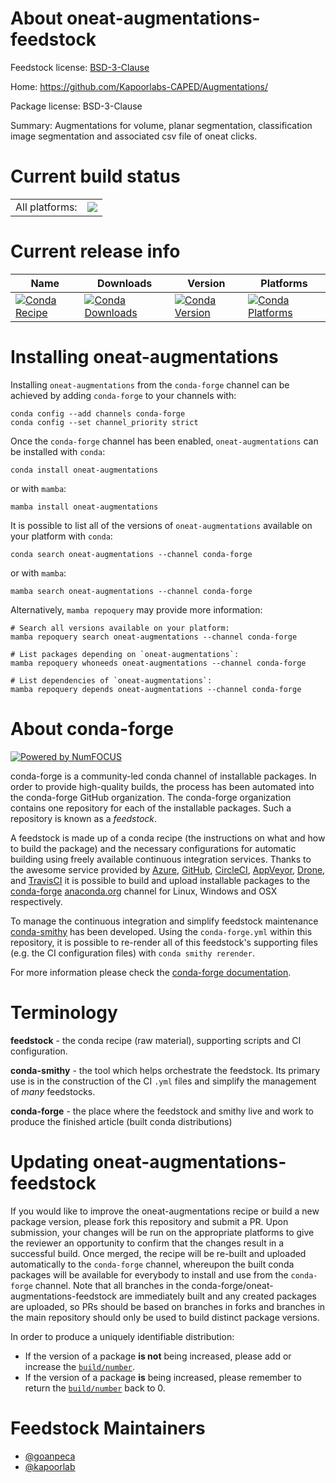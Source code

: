About oneat-augmentations-feedstock
===================================

Feedstock license: [BSD-3-Clause](https://github.com/conda-forge/oneat-augmentations-feedstock/blob/main/LICENSE.txt)

Home: https://github.com/Kapoorlabs-CAPED/Augmentations/

Package license: BSD-3-Clause

Summary: Augmentations for volume, planar segmentation, classification
image segmentation and associated csv file of oneat clicks.


Current build status
====================


<table><tr><td>All platforms:</td>
    <td>
      <a href="https://dev.azure.com/conda-forge/feedstock-builds/_build/latest?definitionId=19066&branchName=main">
        <img src="https://dev.azure.com/conda-forge/feedstock-builds/_apis/build/status/oneat-augmentations-feedstock?branchName=main">
      </a>
    </td>
  </tr>
</table>

Current release info
====================

| Name | Downloads | Version | Platforms |
| --- | --- | --- | --- |
| [![Conda Recipe](https://img.shields.io/badge/recipe-oneat--augmentations-green.svg)](https://anaconda.org/conda-forge/oneat-augmentations) | [![Conda Downloads](https://img.shields.io/conda/dn/conda-forge/oneat-augmentations.svg)](https://anaconda.org/conda-forge/oneat-augmentations) | [![Conda Version](https://img.shields.io/conda/vn/conda-forge/oneat-augmentations.svg)](https://anaconda.org/conda-forge/oneat-augmentations) | [![Conda Platforms](https://img.shields.io/conda/pn/conda-forge/oneat-augmentations.svg)](https://anaconda.org/conda-forge/oneat-augmentations) |

Installing oneat-augmentations
==============================

Installing `oneat-augmentations` from the `conda-forge` channel can be achieved by adding `conda-forge` to your channels with:

```
conda config --add channels conda-forge
conda config --set channel_priority strict
```

Once the `conda-forge` channel has been enabled, `oneat-augmentations` can be installed with `conda`:

```
conda install oneat-augmentations
```

or with `mamba`:

```
mamba install oneat-augmentations
```

It is possible to list all of the versions of `oneat-augmentations` available on your platform with `conda`:

```
conda search oneat-augmentations --channel conda-forge
```

or with `mamba`:

```
mamba search oneat-augmentations --channel conda-forge
```

Alternatively, `mamba repoquery` may provide more information:

```
# Search all versions available on your platform:
mamba repoquery search oneat-augmentations --channel conda-forge

# List packages depending on `oneat-augmentations`:
mamba repoquery whoneeds oneat-augmentations --channel conda-forge

# List dependencies of `oneat-augmentations`:
mamba repoquery depends oneat-augmentations --channel conda-forge
```


About conda-forge
=================

[![Powered by
NumFOCUS](https://img.shields.io/badge/powered%20by-NumFOCUS-orange.svg?style=flat&colorA=E1523D&colorB=007D8A)](https://numfocus.org)

conda-forge is a community-led conda channel of installable packages.
In order to provide high-quality builds, the process has been automated into the
conda-forge GitHub organization. The conda-forge organization contains one repository
for each of the installable packages. Such a repository is known as a *feedstock*.

A feedstock is made up of a conda recipe (the instructions on what and how to build
the package) and the necessary configurations for automatic building using freely
available continuous integration services. Thanks to the awesome service provided by
[Azure](https://azure.microsoft.com/en-us/services/devops/), [GitHub](https://github.com/),
[CircleCI](https://circleci.com/), [AppVeyor](https://www.appveyor.com/),
[Drone](https://cloud.drone.io/welcome), and [TravisCI](https://travis-ci.com/)
it is possible to build and upload installable packages to the
[conda-forge](https://anaconda.org/conda-forge) [anaconda.org](https://anaconda.org/)
channel for Linux, Windows and OSX respectively.

To manage the continuous integration and simplify feedstock maintenance
[conda-smithy](https://github.com/conda-forge/conda-smithy) has been developed.
Using the ``conda-forge.yml`` within this repository, it is possible to re-render all of
this feedstock's supporting files (e.g. the CI configuration files) with ``conda smithy rerender``.

For more information please check the [conda-forge documentation](https://conda-forge.org/docs/).

Terminology
===========

**feedstock** - the conda recipe (raw material), supporting scripts and CI configuration.

**conda-smithy** - the tool which helps orchestrate the feedstock.
                   Its primary use is in the construction of the CI ``.yml`` files
                   and simplify the management of *many* feedstocks.

**conda-forge** - the place where the feedstock and smithy live and work to
                  produce the finished article (built conda distributions)


Updating oneat-augmentations-feedstock
======================================

If you would like to improve the oneat-augmentations recipe or build a new
package version, please fork this repository and submit a PR. Upon submission,
your changes will be run on the appropriate platforms to give the reviewer an
opportunity to confirm that the changes result in a successful build. Once
merged, the recipe will be re-built and uploaded automatically to the
`conda-forge` channel, whereupon the built conda packages will be available for
everybody to install and use from the `conda-forge` channel.
Note that all branches in the conda-forge/oneat-augmentations-feedstock are
immediately built and any created packages are uploaded, so PRs should be based
on branches in forks and branches in the main repository should only be used to
build distinct package versions.

In order to produce a uniquely identifiable distribution:
 * If the version of a package **is not** being increased, please add or increase
   the [``build/number``](https://docs.conda.io/projects/conda-build/en/latest/resources/define-metadata.html#build-number-and-string).
 * If the version of a package **is** being increased, please remember to return
   the [``build/number``](https://docs.conda.io/projects/conda-build/en/latest/resources/define-metadata.html#build-number-and-string)
   back to 0.

Feedstock Maintainers
=====================

* [@goanpeca](https://github.com/goanpeca/)
* [@kapoorlab](https://github.com/kapoorlab/)

